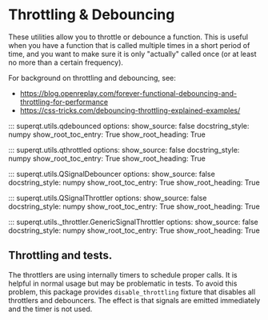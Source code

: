 # Throttling & Debouncing

These utilities allow you to throttle or debounce a function. This is useful
when you have a function that is called multiple times in a short period of
time, and you want to make sure it is only "actually" called once (or at least
no more than a certain frequency).

For background on throttling and debouncing, see:

- <https://blog.openreplay.com/forever-functional-debouncing-and-throttling-for-performance>
- <https://css-tricks.com/debouncing-throttling-explained-examples/>

::: superqt.utils.qdebounced
    options:
        show_source: false
        docstring_style: numpy
        show_root_toc_entry: True
        show_root_heading: True

::: superqt.utils.qthrottled
    options:
        show_source: false
        docstring_style: numpy
        show_root_toc_entry: True
        show_root_heading: True

::: superqt.utils.QSignalDebouncer
    options:
        show_source: false
        docstring_style: numpy
        show_root_toc_entry: True
        show_root_heading: True

::: superqt.utils.QSignalThrottler
    options:
        show_source: false
        docstring_style: numpy
        show_root_toc_entry: True
        show_root_heading: True

::: superqt.utils._throttler.GenericSignalThrottler
    options:
        show_source: false
        docstring_style: numpy
        show_root_toc_entry: True
        show_root_heading: True


## Throttling and tests.

The throttlers are using internally timers to schedule proper calls. It is helpful
in normal usage but may be problematic in tests. To avoid this problem, this package
provides `disable_throttling` fixture that disables all throttlers and debouncers.
The effect is that signals are emitted immediately and the timer is not used.
